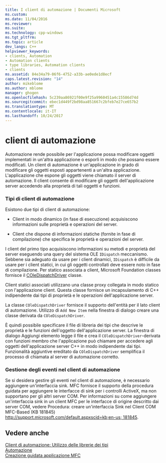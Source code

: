 ```yaml
---
title: I client di automazione | Documenti Microsoft
ms.custom: 
ms.date: 11/04/2016
ms.reviewer: 
ms.suite: 
ms.technology: cpp-windows
ms.tgt_pltfrm: 
ms.topic: article
dev_langs: C++
helpviewer_keywords:
- clients, Automation
- Automation clients
- type libraries, Automation clients
- clients
ms.assetid: 84e34a79-06f6-4752-a33b-ae0ede1d8ecf
caps.latest.revision: "14"
author: mikeblome
ms.author: mblome
manager: ghogen
ms.openlocfilehash: 5c239aa86921f00e9f25a9960451a4c15586d74d
ms.sourcegitcommit: ebec1d449f2bd98aa851667c2bfeb7e27ce657b2
ms.translationtype: MT
ms.contentlocale: it-IT
ms.lasthandoff: 10/24/2017
---
```

# <a name="automation-clients"></a>client di automazione
Automazione rende possibile per l'applicazione possa modificare oggetti implementati in un'altra applicazione o esporli in modo che possano essere modificati. Un client di automazione è un'applicazione in grado di modificare gli oggetti esposti appartenenti a un'altra applicazione. L'applicazione che espone gli oggetti viene chiamato il server di automazione. Il client consente di modificare gli oggetti dell'applicazione server accedendo alla proprietà di tali oggetti e funzioni.  
  
### <a name="types-of-automation-clients"></a>Tipi di client di automazione  
 Esistono due tipi di client di automazione:  
  
-   Client in modo dinamico (in fase di esecuzione) acquisiscono informazioni sulle proprietà e operazioni del server.  
  
-   Client che dispone di informazioni statiche (fornite in fase di compilazione) che specifica le proprietà e operazioni del server.  
  
 I client del primo tipo acquisiscono informazioni su metodi e proprietà del server eseguendo una query del sistema OLE `IDispatch` meccanismo. Sebbene sia adeguato da usare per i client dinamici, `IDispatch` è difficile da usare per i client statici, in cui gli oggetti controllati deve essere noto in fase di compilazione. Per statico associata a client, Microsoft Foundation classes fornisce il [COleDispatchDriver](../mfc/reference/coledispatchdriver-class.md) classe.  
  
 Client statici associati utilizzano una classe proxy collegata in modo statico con l'applicazione client. Questa classe fornisce un incapsulamento di C++ indipendente dai tipi di proprietà e le operazioni dell'applicazione server.  
  
 La classe `COleDispatchDriver` fornisce il supporto dell'entità per il lato client di automazione. Utilizzo di `Add New Item` nella finestra di dialogo creare una classe derivata da `COleDispatchDriver`.  
  
 È quindi possibile specificare il file di libreria dei tipi che descrive le proprietà e le funzioni dell'oggetto dell'applicazione server. La finestra di dialogo Aggiungi elemento legge il file e crea il `COleDispatchDriver`-derivata con funzioni membro che l'applicazione può chiamare per accedere agli oggetti dell'applicazione server C++ in modo indipendente dai tipi. Funzionalità aggiuntive ereditato da `COleDispatchDriver` semplifica il processo di chiamata al server di automazione corretto.  
  
### <a name="handling-events-in-automation-clients"></a>Gestione degli eventi nel client di automazione  
 Se si desidera gestire gli eventi nel client di automazione, è necessario aggiungere un'interfaccia sink. MFC fornisce il supporto della procedura guidata per aggiungere le interfacce di sink per i controlli ActiveX, ma non supportano per gli altri server COM. Per informazioni su come aggiungere un'interfaccia sink in un client MFC per le interfacce di origine descritto dai server COM, vedere Procedura: creare un'interfaccia Sink nel Client COM MFC-Based (KB 181845) [http://support.microsoft.com/default.aspxscid=kb;en-us; 181845](http://support.microsoft.com/default.aspxscid=kb;en-us;181845).  
  
## <a name="see-also"></a>Vedere anche  
 [Client di automazione: Utilizzo delle librerie dei tipi](../mfc/automation-clients-using-type-libraries.md)   
 [Automazione](../mfc/automation.md)   
 [Creazione guidata applicazione MFC](../mfc/reference/mfc-application-wizard.md)

